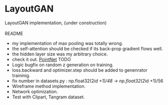 # LayoutGAN
LayoutGAN implementation, (under construction)
<br><br>
README
- my implementation of max pooling was totally wrong.
- the self-attention should be checked if its back-prop gradient flows well.
- the hidden layer size was my arbitrary choice.
- check it out. [PointNet](https://www.youtube.com/watch?v=Cge-hot0Oc0)
TODO <br>
- Logic bugfix on random z generation on training. <br>
- loss.backward and optimizer.step should be added to genenrator traininig.
- fix number in datasets.py : np.float32(2*id +1)/48 -> np.float32(2*id +1)/56
- Wireframe method implementation. <br>
- Network optimization. <br>
- Test with Clipart, Tangram dataset.<br>
